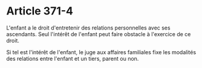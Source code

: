 # Article 371-4

L'enfant a le droit d'entretenir des relations personnelles avec ses ascendants. Seul l'intérêt de l'enfant peut faire obstacle à l'exercice de ce droit.

Si tel est l'intérêt de l'enfant, le juge aux affaires familiales fixe les modalités des relations entre l'enfant et un tiers, parent ou non.
